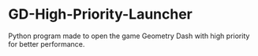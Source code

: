 # GD-High-Priority-Launcher
Python program made to open the game Geometry Dash with high priority for better performance.

